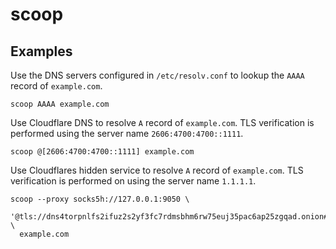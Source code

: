 # scoop

## Examples
Use the DNS servers configured in `/etc/resolv.conf` to lookup the `AAAA` record of `example.com`. 
```
scoop AAAA example.com
```

Use Cloudflare DNS to resolve `A` record of `example.com`. TLS verification is performed using the server name `2606:4700:4700::1111`.
```
scoop @[2606:4700:4700::1111] example.com
```


Use Cloudflares hidden service to resolve `A` record of `example.com`. TLS verification is performed on using the server name `1.1.1.1`.
```
scoop --proxy socks5h://127.0.0.1:9050 \
  '@tls://dns4torpnlfs2ifuz2s2yf3fc7rdmsbhm6rw75euj35pac6ap25zgqad.onion#1.1.1.1' \
  example.com
```
